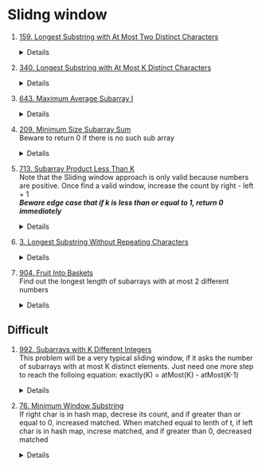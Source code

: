 # Slidng window
1. [159. Longest Substring with At Most Two Distinct Characters](https://leetcode.com/problems/longest-substring-with-at-most-two-distinct-characters)  
    <details>

      ```python
        def lengthOfLongestSubstringTwoDistinct(self, s: str) -> int:
            counter = Counter()
            maxLen = 0
            left = 0
            for right in range(len(s)):
                counter[s[right]] += 1
                while len(counter) > 2:
                    counter[s[left]] -= 1
                    if counter[s[left]] == 0:
                        del counter[s[left]]
                    left += 1
                
                currLen = right - left + 1
                if currLen > maxLen:
                    maxLen = currLen
    
            return maxLen
      ```
    </details>
1. [340. Longest Substring with At Most K Distinct Characters](https://leetcode.com/problems/longest-substring-with-at-most-k-distinct-characters)  
    <details>

      ```python
        def lengthOfLongestSubstringKDistinct(self, s: str, k: int) -> int:
            counter = Counter()
            maxLen = 0
            left = 0
            for right in range(len(s)):
                counter[s[right]] += 1
                while len(counter) > k:
                    leftChar = s[left]
                    counter[leftChar] -= 1
                    if counter[leftChar] == 0:
                        del counter[leftChar]
                    left += 1
    
                maxLen = max(maxLen, right - left + 1)
            return maxLen
      ```
    </details>
1. [643. Maximum Average Subarray I](https://leetcode.com/problems/maximum-average-subarray-i)  
    <details>

      ```python
        def findMaxAverage(self, nums: List[int], k: int) -> float:
            maxSum = 0
            for i in range(k):
                maxSum += nums[i]
            currSum = maxSum
    
            for right in range(k, len(nums)):
                currSum += nums[right] - nums[right - k]
                maxSum = max(maxSum, currSum)
            
            return maxSum / k
      ```
    </details>   
1. [209. Minimum Size Subarray Sum](https://leetcode.com/problems/minimum-size-subarray-sum)  
    Beware to return 0 if there is no such sub array
    <details>

      ```python
        def minSubArrayLen(self, target: int, nums: List[int]) -> int:
            result = len(nums) + 1
            total = 0
            start = 0
    
            for end in range(len(nums)):
                total += nums[end]
    
                while total >= target:
                    result = min(result, end - start + 1)
                    total -= nums[start]
                    start += 1
            return 0 if result == len(nums) + 1 else result
      ```
    </details>
1. [713. Subarray Product Less Than K](https://leetcode.com/problems/subarray-product-less-than-k)  
   Note that the Sliding window approach is only valid because numbers are positive.
   Once find a valid window, increase the count by right - left + 1    
    ***Beware edge case that if k is less than or equal to 1, return 0 immediately***
    <details>

      ```python
        def numSubarrayProductLessThanK(self, nums: List[int], k: int) -> int:
            if k <= 1:
                return 0
    
            count = 0
            currProduct = 1
            left = 0
            for right in range(len(nums)):
                currProduct *= nums[right]
                
                while currProduct >= k:
                    currProduct /= nums[left]
                    left += 1
    
                count += right - left + 1
    
            return count
      ```
    </details>
 1. [3. Longest Substring Without Repeating Characters](https://leetcode.com/problems/longest-substring-without-repeating-characters)
    <details>

      ```python
    def lengthOfLongestSubstring(self, s: str) -> int:
        freq = Counter()
        maxLen = 0
        left = 0
        for right in range(len(s)):
            freq[s[right]] += 1
            while freq[s[right]] > 1:
                freq[s[left]] -= 1
                left += 1

            maxLen = max(maxLen, right - left + 1)

        return maxLen
      ```
    </details>
1. [904. Fruit Into Baskets](https://leetcode.com/problems/fruit-into-baskets)  
    Find out the longest length of subarrays with at most 2 different numbers
    <details>

      ```python
        def totalFruit(self, fruits: List[int]) -> int:
            counter = Counter()
            left = 0
            maxPicked = 0
            for right in range(len(fruits)):
                counter[fruits[right]] += 1
    
                while len(counter) > 2:
                    leftFruit = fruits[left]
                    counter[leftFruit] -= 1
                    if counter[leftFruit] == 0:
                        del counter[leftFruit]
    
                    left += 1
    
                maxPicked = max(maxPicked, right - left + 1)
    
            return maxPicked
      ```
    </details>

## Difficult
1. [992. Subarrays with K Different Integers](https://leetcode.com/problems/subarrays-with-k-different-integers)  
    This problem will be a very typical sliding window, if it asks the number of subarrays with at most K distinct elements.
    Just need one more step to reach the folloing equation: exactly(K) = atMost(K) - atMost(K-1)
    <details>

      ```python
        def getCountOfAtMostKDistinct(self, nums, k):
            result = 0
            counter = Counter()
            left = 0
            for right in range(len(nums)):
                counter[nums[right]] += 1
    
                while len(counter) > k:
                    leftNum = nums[left]
                    counter[leftNum] -= 1
                    if counter[leftNum] == 0:
                        del counter[leftNum]
    
                    left += 1
                
                result += right - left + 1   
    
            return result   
        def subarraysWithKDistinct(self, nums: List[int], k: int) -> int:
            return self.getCountOfAtMostKDistinct(nums, k) - self.getCountOfAtMostKDistinct(nums, k - 1)
      ```
    </details>

1. [76. Minimum Window Substring](https://leetcode.com/problems/minimum-window-substring)  
    If right char is in hash map, decrese its count, and if greater than or equal to 0, increased matched. When matched equal to lenth of t, if left char is in hash map, increse matched, and if greater than 0, decreased matched
    <details>

      ```python
        def minWindow(self, s: str, t: str) -> str:
            if len(s) < len(t):
                return ""
            substrStart = -1
            minLen = len(s) + 1
            counter = Counter(t)
            matched = 0
            left = 0
            for right in range(len(s)):
                rightChar = s[right]
                counter[rightChar] -= 1
                if counter[rightChar] >= 0:
                    matched += 1
    
                while len(t) == matched:
                    leftChar = s[left]
                    currLen = right - left + 1
                    if currLen < minLen:
                        minLen = currLen
                        substrStart = left
                    
                    left += 1
                    counter[leftChar] += 1                  
                    if counter[leftChar] > 0:
                        matched -= 1
    
            
            return s[substrStart : substrStart + minLen] if substrStart > -1 else ""
      ```
    </details>
